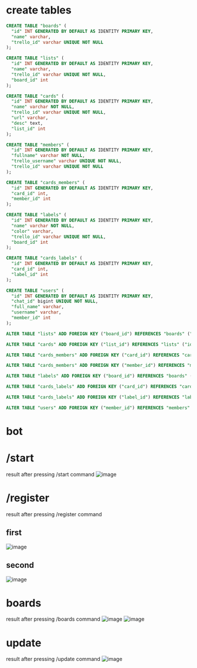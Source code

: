 # create tables
```sql
CREATE TABLE "boards" (
  "id" INT GENERATED BY DEFAULT AS IDENTITY PRIMARY KEY,
  "name" varchar,
  "trello_id" varchar UNIQUE NOT NULL
);

CREATE TABLE "lists" (
  "id" INT GENERATED BY DEFAULT AS IDENTITY PRIMARY KEY,
  "name" varchar,
  "trello_id" varchar UNIQUE NOT NULL,
  "board_id" int
);

CREATE TABLE "cards" (
  "id" INT GENERATED BY DEFAULT AS IDENTITY PRIMARY KEY,
  "name" varchar NOT NULL,
  "trello_id" varchar UNIQUE NOT NULL,
  "url" varchar,
  "desc" text,
  "list_id" int
);

CREATE TABLE "members" (
  "id" INT GENERATED BY DEFAULT AS IDENTITY PRIMARY KEY,
  "fullname" varchar NOT NULL,
  "trello_username" varchar UNIQUE NOT NULL,
  "trello_id" varchar UNIQUE NOT NULL
);

CREATE TABLE "cards_members" (
  "id" INT GENERATED BY DEFAULT AS IDENTITY PRIMARY KEY,
  "card_id" int,
  "member_id" int
);

CREATE TABLE "labels" (
  "id" INT GENERATED BY DEFAULT AS IDENTITY PRIMARY KEY,
  "name" varchar NOT NULL,
  "color" varchar,
  "trello_id" varchar UNIQUE NOT NULL,
  "board_id" int
);

CREATE TABLE "cards_labels" (
  "id" INT GENERATED BY DEFAULT AS IDENTITY PRIMARY KEY,
  "card_id" int,
  "label_id" int
);

CREATE TABLE "users" (
  "id" INT GENERATED BY DEFAULT AS IDENTITY PRIMARY KEY,
  "chat_id" bigint UNIQUE NOT NULL,
  "full_name" varchar,
  "username" varchar,
  "member_id" int
);

ALTER TABLE "lists" ADD FOREIGN KEY ("board_id") REFERENCES "boards" ("id");

ALTER TABLE "cards" ADD FOREIGN KEY ("list_id") REFERENCES "lists" ("id");

ALTER TABLE "cards_members" ADD FOREIGN KEY ("card_id") REFERENCES "cards" ("id");

ALTER TABLE "cards_members" ADD FOREIGN KEY ("member_id") REFERENCES "members" ("id");

ALTER TABLE "labels" ADD FOREIGN KEY ("board_id") REFERENCES "boards" ("id");

ALTER TABLE "cards_labels" ADD FOREIGN KEY ("card_id") REFERENCES "cards" ("id");

ALTER TABLE "cards_labels" ADD FOREIGN KEY ("label_id") REFERENCES "labels" ("id");

ALTER TABLE "users" ADD FOREIGN KEY ("member_id") REFERENCES "members" ("id");

```

# bot
# /start
result after pressing /start command
![image](https://user-images.githubusercontent.com/122611622/224290172-3156635c-7ace-4974-afb0-098444f694fe.png)

# /register
result after pressing /register command
## first
![image](https://user-images.githubusercontent.com/122611622/224291238-f3e8a812-9232-4908-a93c-33b0fa46bcf8.png)
## second
![image](https://user-images.githubusercontent.com/122611622/224291595-81f08d98-5156-4d3c-9cd5-1827fd32e4da.png)

# boards
result after pressing /boards command
![image](https://user-images.githubusercontent.com/122611622/224291774-e1c84c61-0787-4119-ba4c-8ed554762fc4.png)
![image](https://user-images.githubusercontent.com/122611622/224291939-aae9ac7b-fe41-4313-acd4-4230f4911e3b.png)

# update
result after pressing /update command
![image](https://user-images.githubusercontent.com/122611622/224290793-2b6ccf6d-81b2-4e49-b07d-c4f75b93e0a3.png)
